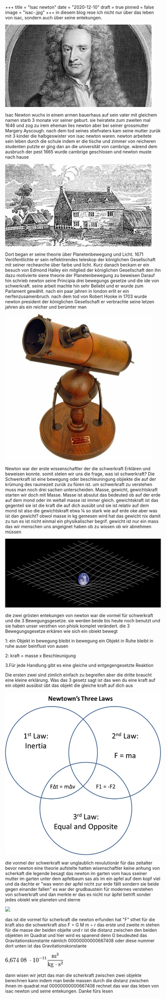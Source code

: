 +++
title = "Isac newton"
date = "2020-12-10"
draft = true
pinned = false
image = "isac-.jpg"
+++
in diesem blog rese ich nicht nur über das leben von isac, sondern auch über seine entekungen. 

![Isac Newton](isac-.jpg)

Isac Newton wuchs in einem armen bauerhaus auf sein vater mit gleichem namen starb 3 monate vor seiner geburt. sie heiratete zum zweiten mal 1646 und zog zu irem eheman lies newton aber bei seiner grossmutter Margery Ayscough. nach dem tod seines stiefvaters kam seine mutter zurük mit 3 kinder die halbgeswister von isac newton waren. newton arbeitete sein leben durch die schule indem er die tische und zimmer von reicheren studenten putzte er ging dan an die universität von cambrige. wärend dem ausbruch der pest 1665 wurde cambrige geschlosen und newton muste nach hause 

![Newtons zuhause ](download.jpg)

Dort began er seine theorie über Planetenbewegung und Licht. 1671 Veröfentlichte er sein reflektirendes teleskop der königlichen Gesellschaft mit seiner rechearche über farbe und licht. Kurz danach beckam er ein besuch von Edmond Halley ein mitglied der königlichen Gesellschaft den ihn dazu motivierte siene theorie der Planetenbewegung zu beweisen Darauf hin schrieb newton seine Principia drei bewegungs gesetze und die ide von schwerkraft. seine arbeit machte hin sehr Beliebt und er wurde zum Parlament gewählt. nach ein paar jahren in london erlit er ein nerfenzusamenbruch. nach dem tod von Robert Hooke in 1703 wurde newton president der königlichen Gesellschaft er verbrachte seine letzen jahren als ein reicher und berümter man

![newtons reflektirendes teleskop](downd.jpg)

Newton war der erste wissenschaftler der die schwerkraft Erklären und beweisen konnte. somit stelen wir uns die frage, was ist schwerkraft?  Die Schwerkraft ist eine bewegung oder beschleuningung objiekte die auf der krümung des raumezeit zurük zu füren ist. um schwerkraft zu verstehen muss man noch drei sachen unterscheiden. Masse, gewicht, gewichtskraft starten wir doch mit Masse. Masse ist absulut das bedeuted ob auf der erde auf dem mond oder im weltall masse ist immer gleich. gewichtskraft ist das gegenteil sie ist die kraft die  auf dich ausübt und sie ist relativ auf dem mond ist also die gewichtskraft etwa ⅙ so stark wie auf erde oke aber was ist dan gewicht? obwol masse in kg gemesen wird hat das gewicht nix damit zu tun es ist nicht einmal ein physikalischer begrif. gewicht ist nur ein mass das wir menschen uns angeignet haben ob zu wissen ob wir abnehmen müssen

![](download.png)

die zwei grösten entekungen von newton war die vormel für schwerkraft und die 3 Bewegungsgesetze. sie werden beide bis heute noch benutzt und sie haben unser versthen von phisik komplet verändert. die 3 Bewegungsgesetze erkären wie sich ein obiekt bewegt 

1: ein  Objekt in bewegung bleibt in bewegung ein Objekt in Ruhe bleibt in ruhe auser beinflust von ausen

2: kraft = masse x Beschleunigung 

3.Für jede Handlung gibt es eine gleiche und entgegengesetzte Reaktion

Die ersten zwei sind zimlich einfach zu begreifen aber die dritte braucht eine kleine erklärung. Was das 3 gesetz sagt ist das wen du eine kraft auf ein objekt ausübst übt das objekt die gleiche kraft auf dich aus

![](doload.png)

die vormel der schwerkraft war unglaublich revulutionär für das zeitalter bevor newton eine theorie aufstelte hatten wisenschaftler keine anhung von scherkaft die legende besagt das newton im garten vom haus sseiner mutter im garten unter dem apfelbaum sas als im ein apfel auf dem kopf viel und da dachte er "was wenn der apfel nicht zur erde fällt sondern sie beide gegen einander fallen" es war der grudbaustein für modernes verstehen von schwerkraft und dan merkte er das es nicht nur äpfel betrift sonder jedes obiekt wie planeten und sterne

![](https://render.fineartamerica.com/images/rendered/default/poster/8.000/4.250/break/images-medium-5/newtons-law-of-universal-gravitation-science-photo-library.jpg)

das ist die vormel für scherkraft die newton erfunden hat "F" sthet für die kraft also die schwerkraft also                 F = G M m ÷ r  das erste und zweite m stehen für die masse der beiden objelte und r ist die distanz zwischen den beiden objekten im Quadrat und hier wird es spanend denn G beudeuted das Gravitationskonstante nämlich 00000000000667408 oder diese nummer dort unten ist das Gravitationskonstante

![](wnload-1-.png)

dann wisen wir jetzt das man die scherkraft zwischen zwei objekte berechnen kann indem man beide massen durch die distanz zwischen ihnen im quadrat mal 00000000000667408 rechnet das war das leben von isac newton und seine entekungen. Danke fürs lesen